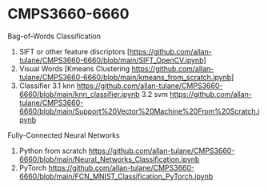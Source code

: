 # CMPS3660-6660



Bag-of-Words Classification
1. SIFT or other feature discriptors [https://github.com/allan-tulane/CMPS3660-6660/blob/main/SIFT_OpenCV.ipynb]
2. Visual Words [Kmeans Clustering https://github.com/allan-tulane/CMPS3660-6660/blob/main/kmeans_from_scratch.ipynb]
3. Classifier 
  3.1 knn https://github.com/allan-tulane/CMPS3660-6660/blob/main/knn_classifier.ipynb
  3.2 svm https://github.com/allan-tulane/CMPS3660-6660/blob/main/Support%20Vector%20Machine%20From%20Scratch.ipynb


Fully-Connected Neural Networks
1. Python from scratch https://github.com/allan-tulane/CMPS3660-6660/blob/main/Neural_Networks_Classification.ipynb
2. PyTorch https://github.com/allan-tulane/CMPS3660-6660/blob/main/FCN_MNIST_Classification_PyTorch.ipynb
